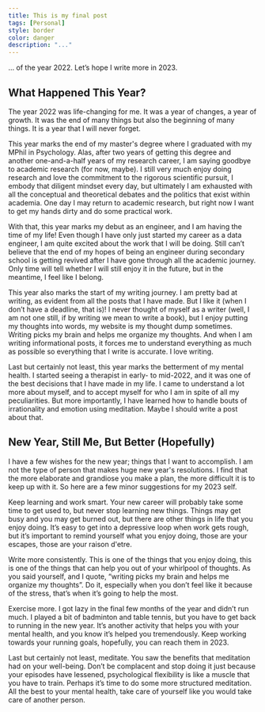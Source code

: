 ```yaml
---
title: This is my final post
tags: [Personal]
style: border
color: danger
description: "..."
---
```


… of the year 2022. Let’s hope I write more in 2023.

## What Happened This Year?
The year 2022 was life-changing for me. It was a year of changes, a year of growth. It was the end of many things but also the beginning of many things. It is a year that I will never forget.

This year marks the end of my master's degree where I graduated with my MPhil in Psychology. Alas, after two years of getting this degree and another one-and-a-half years of my research career, I am saying goodbye to academic research (for now, maybe). I still very much enjoy doing research and love the commitment to the rigorous scientific pursuit, I embody that diligent mindset every day, but ultimately I am exhausted with all the conceptual and theoretical debates and the politics that exist within academia. One day I may return to academic research, but right now I want to get my hands dirty and do some practical work.

With that, this year marks my debut as an engineer, and I am having the time of my life! Even though I have only just started my career as a data engineer, I am quite excited about the work that I will be doing. Still can’t believe that the end of my hopes of being an engineer during secondary school is getting revived after I have gone through all the academic journey. Only time will tell whether I will still enjoy it in the future, but in the meantime, I feel like I belong.

This year also marks the start of my writing journey. I am pretty bad at writing, as evident from all the posts that I have made. But I like it (when I don’t have a deadline, that is)! I never thought of myself as a writer (well, I am not one still, if by writing we mean to write a book), but I enjoy putting my thoughts into words, my website is my thought dump sometimes. Writing picks my brain and helps me organize my thoughts. And when I am writing informational posts, it forces me to understand everything as much as possible so everything that I write is accurate. I love writing.

Last but certainly not least, this year marks the betterment of my mental health. I started seeing a therapist in early- to mid-2022, and it was one of the best decisions that I have made in my life. I came to understand a lot more about myself, and to accept myself for who I am in spite of all my peculiarities. But more importantly, I have learned how to handle bouts of irrationality and emotion using meditation. Maybe I should write a post about that.

## New Year, Still Me, But Better (Hopefully)
I have a few wishes for the new year; things that I want to accomplish. I am not the type of person that makes huge new year's resolutions. I find that the more elaborate and grandiose you make a plan, the more difficult it is to keep up with it. So here are a few minor suggestions for my 2023 self.

Keep learning and work smart. Your new career will probably take some time to get used to, but never stop learning new things. Things may get busy and you may get burned out, but there are other things in life that you enjoy doing. It’s easy to get into a depressive loop when work gets rough, but it’s important to remind yourself what you enjoy doing, those are your escapes, those are your raison d'etre.

Write more consistently. This is one of the things that you enjoy doing, this is one of the things that can help you out of your whirlpool of thoughts. As you said yourself, and I quote, “writing picks my brain and helps me organize my thoughts”. Do it, especially when you don’t feel like it because of the stress, that’s when it’s going to help the most.

Exercise more. I got lazy in the final few months of the year and didn’t run much. I played a bit of badminton and table tennis, but you have to get back to running in the new year. It’s another activity that helps you with your mental health, and you know it’s helped you tremendously. Keep working towards your running goals, hopefully, you can reach them in 2023.

Last but certainly not least, meditate. You saw the benefits that meditation had on your well-being. Don’t be complacent and stop doing it just because your episodes have lessened, psychological flexibility is like a muscle that you have to train. Perhaps it’s time to do some more structured meditation. All the best to your mental health, take care of yourself like you would take care of another person.

